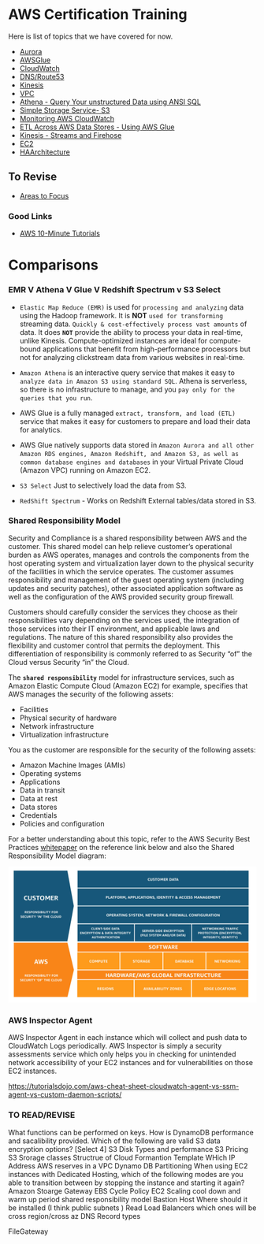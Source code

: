 # AWS Certification Training
Here is list of topics that we have covered for now.

- [Aurora](Aurora.md)
- [AWSGlue](AWSGlue.md)
- [CloudWatch](CloudWatch.md)
- [DNS/Route53](Route53.md)
- [Kinesis](Kinesis.md)
- [VPC](VPCNotes.md)
- [Athena - Query Your unstructured Data using ANSI SQL](amazonAthena.md)
- [Simple Storage Service- S3](s3.md)
- [Monitoring AWS CloudWatch](CloudWatch.md)
- [ETL Across AWS Data Stores - Using AWS Glue](AWSGlue.md)
- [Kinesis - Streams and Firehose](Kinesis.md)
- [EC2](EC2Notes.md)
- [HAArchitecture](HAArchitecture.md)

## To Revise
- [Areas to Focus](problems.md)
### Good Links
- [AWS 10-Minute Tutorials](https://aws.amazon.com/getting-started/tutorials/?awsf.getting-started-content=*all)


# Comparisons
### EMR V Athena V Glue V Redshift Spectrum v S3 Select
- `Elastic Map Reduce (EMR)` is used for `processing and analyzing` data using the Hadoop framework. It is  **NOT** `used for transforming` streaming data. `Quickly & cost-effectively process vast amounts` of data. It does **`NOT`** provide the ability to process your data in real-time, unlike Kinesis. Compute-optimized instances are ideal for compute-bound applications that benefit from high-performance processors but not for analyzing clickstream data from various websites in real-time.

- `Amazon Athena` is an interactive query service that makes it easy to `analyze data in Amazon S3 using standard SQL`. Athena is serverless, so there is no infrastructure to manage, and you `pay only for the queries that you run`.
- AWS Glue is a fully managed `extract, transform, and load (ETL)` service that makes it easy for customers to prepare and load their data for analytics.
- AWS Glue natively supports data stored in `Amazon Aurora and all other Amazon RDS engines, Amazon Redshift, and Amazon S3, as well as common database engines and databases` in your Virtual Private Cloud (Amazon VPC) running on Amazon EC2.
- `S3 Select` Just to selectively load the data from S3.
- `RedShift Spectrum` - Works on Redshift External tables/data stored in S3.

### Shared Responsibility Model

Security and Compliance is a shared responsibility between AWS and the customer. This shared model can help relieve customer’s operational burden as AWS operates, manages and controls the components from the host operating system and virtualization layer down to the physical security of the facilities in which the service operates. The customer assumes responsibility and management of the guest operating system (including updates and security patches), other associated application software as well as the configuration of the AWS provided security group firewall.

Customers should carefully consider the services they choose as their responsibilities vary depending on the services used, the integration of those services into their IT environment, and applicable laws and regulations. The nature of this shared responsibility also provides the flexibility and customer control that permits the deployment. This differentiation of responsibility is commonly referred to as Security “of” the Cloud versus Security “in” the Cloud.

The **`shared responsibility`** model for infrastructure services, such as Amazon Elastic Compute Cloud (Amazon EC2) for example, specifies that AWS manages the security of the following assets:

- Facilities
- Physical security of hardware
- Network infrastructure
- Virtualization infrastructure


You as the customer are responsible for the security of the following assets:

- Amazon Machine Images (AMIs)
- Operating systems
- Applications
- Data in transit
- Data at rest
- Data stores   
- Credentials
- Policies and configuration


For a better understanding about this topic, refer to the AWS Security Best Practices [whitepaper](https://d0.awsstatic.com/whitepapers/aws-security-best-practices.pdf) on the reference link below and also the Shared Responsibility Model diagram:

![alt Shared Responsibility Model](images/Shared_Responsibility_Model.jpg)


### AWS Inspector Agent

AWS Inspector Agent in each instance which will collect and push data to CloudWatch Logs periodically. AWS Inspector is simply a security assessments service which only helps you in checking for unintended network accessibility of your EC2 instances and for vulnerabilities on those EC2 instances.


https://tutorialsdojo.com/aws-cheat-sheet-cloudwatch-agent-vs-ssm-agent-vs-custom-daemon-scripts/




### TO READ/REVISE
What functions can be performed on keys.
How is DynamoDB performance and sacalibility provided.
Which of the following are valid S3 data encryption options? [Select 4]
S3 Disk Types and performance
S3 Pricing
S3 Srorage classes
Structrue of Cloud Formantion Template
WHich IP Address AWS reserves in a VPC
Dynamo DB Partitioning
When using EC2 instances with Dedicated Hosting, which of the following modes are you able to transition between by stopping the instance and starting it again?
Amazon Stoarge Gateway
EBS Cycle Policy
EC2 Scaling cool down and warm up period
shared responsibility model
Bastion Host Where should it be installed (I think public subnets )
Read Load Balancers which ones will be cross region/cross az
DNS Record types


FileGateway
